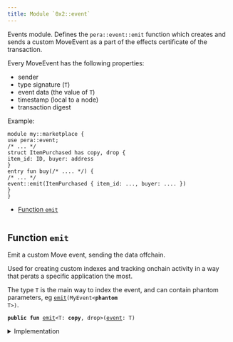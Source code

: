 ```yaml
---
title: Module `0x2::event`
---
```


Events module. Defines the <code>pera::event::emit</code> function which
creates and sends a custom MoveEvent as a part of the effects
certificate of the transaction.

Every MoveEvent has the following properties:
- sender
- type signature (<code>T</code>)
- event data (the value of <code>T</code>)
- timestamp (local to a node)
- transaction digest

Example:
```
module my::marketplace {
use pera::event;
/* ... */
struct ItemPurchased has copy, drop {
item_id: ID, buyer: address
}
entry fun buy(/* .... */) {
/* ... */
event::emit(ItemPurchased { item_id: ..., buyer: .... })
}
}
```


-  [Function `emit`](#0x2_event_emit)


<pre><code></code></pre>



<a name="0x2_event_emit"></a>

## Function `emit`

Emit a custom Move event, sending the data offchain.

Used for creating custom indexes and tracking onchain
activity in a way that perats a specific application the most.

The type <code>T</code> is the main way to index the event, and can contain
phantom parameters, eg <code><a href="../pera-framework/event.md#0x2_event_emit">emit</a>(MyEvent&lt;<b>phantom</b> T&gt;)</code>.


<pre><code><b>public</b> <b>fun</b> <a href="../pera-framework/event.md#0x2_event_emit">emit</a>&lt;T: <b>copy</b>, drop&gt;(<a href="../pera-framework/event.md#0x2_event">event</a>: T)
</code></pre>



<details>
<summary>Implementation</summary>


<pre><code><b>public</b> <b>native</b> <b>fun</b> <a href="../pera-framework/event.md#0x2_event_emit">emit</a>&lt;T: <b>copy</b> + drop&gt;(<a href="../pera-framework/event.md#0x2_event">event</a>: T);
</code></pre>



</details>
